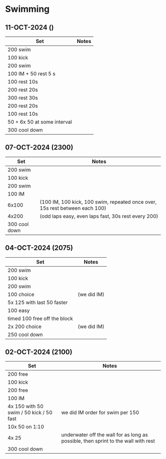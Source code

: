 # Swimming

## 11-OCT-2024 ()

Set|Notes
---|---
200 swim|
100 kick|
200 swim|
100 IM + 50 rest 5 s |
100 rest 10s|
200 rest 20s|
300 rest 30s|
200 rest 20s|
100 rest 10s|
50 + 6x 50 at some interval|
300 cool down|

## 07-OCT-2024 (2300)

Set|Notes
---|---
200 swim|
100 kick|
200 swim|
100 IM|
6x100|(100 IM, 100 kick, 100 swim, repeated once over, 15s rest between each 100)
4x200|(odd laps easy, even laps fast, 30s rest every 200)
300 cool down|

## 04-OCT-2024 (2075)

Set|Notes
---|---
200 swim|
100 kick|
200 swim|
100 choice|(we did IM)
5x 125 with last 50 faster|
100 easy|
timed 100 free off the block|
2x 200 choice|(we did IM)
250 cool down|


## 02-OCT-2024 (2100)

Set|Notes
---|---
200 free|
100 kick|
200 free|
100 IM|
4x 150 with 50 swim / 50 kick / 50 fast|we did IM order for swim per 150
10x 50 on 1:10|
4x 25|underwater off the wall for as long as possible, then sprint to the wall with rest
300 cool down|
